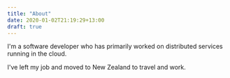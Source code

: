 ```yaml
---
title: "About"
date: 2020-01-02T21:19:29+13:00
draft: true
---
```


I'm a software developer who has primarily worked on distributed services running in the cloud.

I've left my job and moved to New Zealand to travel and work.
